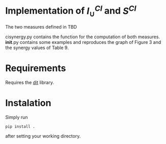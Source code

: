 # Implementation of $I_\cup^{CI}$ and $S^{CI}$

The two measures defined in TBD

cisynergy.py contains the function for the computation of both measures.
__init__.py contains some examples and reproduces the graph of Figure 3 and the synergy values of Table 9.

# Requirements

Requires the [dit](https://github.com/dit/dit) library.

# Instalation

Simply run
```
pip install .
```
after setting your working directory.

